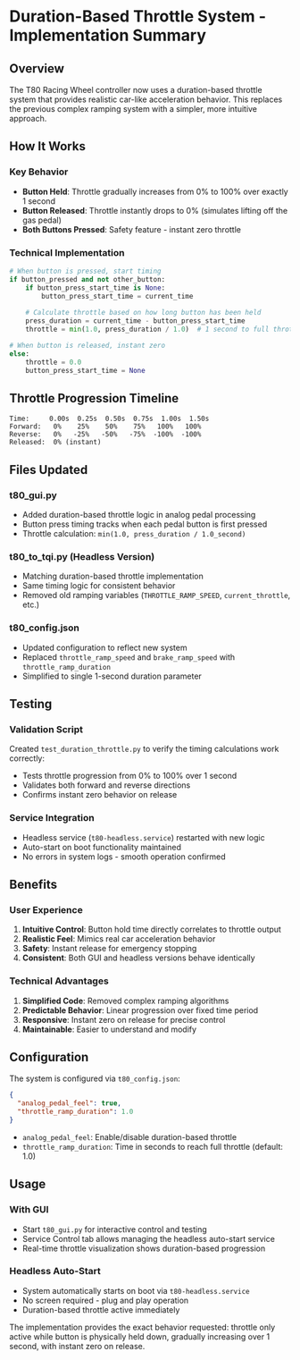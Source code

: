 # Duration-Based Throttle System - Implementation Summary

## Overview
The T80 Racing Wheel controller now uses a duration-based throttle system that provides realistic car-like acceleration behavior. This replaces the previous complex ramping system with a simpler, more intuitive approach.

## How It Works

### Key Behavior
- **Button Held**: Throttle gradually increases from 0% to 100% over exactly 1 second
- **Button Released**: Throttle instantly drops to 0% (simulates lifting off the gas pedal)
- **Both Buttons Pressed**: Safety feature - instant zero throttle

### Technical Implementation
```python
# When button is pressed, start timing
if button_pressed and not other_button:
    if button_press_start_time is None:
        button_press_start_time = current_time
    
    # Calculate throttle based on how long button has been held
    press_duration = current_time - button_press_start_time
    throttle = min(1.0, press_duration / 1.0)  # 1 second to full throttle

# When button is released, instant zero
else:
    throttle = 0.0
    button_press_start_time = None
```

## Throttle Progression Timeline
```
Time:     0.00s  0.25s  0.50s  0.75s  1.00s  1.50s
Forward:   0%    25%    50%    75%   100%   100%
Reverse:   0%   -25%   -50%   -75%  -100%  -100%
Released:  0% (instant)
```

## Files Updated

### t80_gui.py
- Added duration-based throttle logic in analog pedal processing
- Button press timing tracks when each pedal button is first pressed
- Throttle calculation: `min(1.0, press_duration / 1.0_second)`

### t80_to_tqi.py (Headless Version)
- Matching duration-based throttle implementation
- Same timing logic for consistent behavior
- Removed old ramping variables (`THROTTLE_RAMP_SPEED`, `current_throttle`, etc.)

### t80_config.json
- Updated configuration to reflect new system
- Replaced `throttle_ramp_speed` and `brake_ramp_speed` with `throttle_ramp_duration`
- Simplified to single 1-second duration parameter

## Testing

### Validation Script
Created `test_duration_throttle.py` to verify the timing calculations work correctly:
- Tests throttle progression from 0% to 100% over 1 second
- Validates both forward and reverse directions
- Confirms instant zero behavior on release

### Service Integration
- Headless service (`t80-headless.service`) restarted with new logic
- Auto-start on boot functionality maintained
- No errors in system logs - smooth operation confirmed

## Benefits

### User Experience
1. **Intuitive Control**: Button hold time directly correlates to throttle output
2. **Realistic Feel**: Mimics real car acceleration behavior
3. **Safety**: Instant release for emergency stopping
4. **Consistent**: Both GUI and headless versions behave identically

### Technical Advantages
1. **Simplified Code**: Removed complex ramping algorithms
2. **Predictable Behavior**: Linear progression over fixed time period
3. **Responsive**: Instant zero on release for precise control
4. **Maintainable**: Easier to understand and modify

## Configuration

The system is configured via `t80_config.json`:
```json
{
  "analog_pedal_feel": true,
  "throttle_ramp_duration": 1.0
}
```

- `analog_pedal_feel`: Enable/disable duration-based throttle
- `throttle_ramp_duration`: Time in seconds to reach full throttle (default: 1.0)

## Usage

### With GUI
- Start `t80_gui.py` for interactive control and testing
- Service Control tab allows managing the headless auto-start service
- Real-time throttle visualization shows duration-based progression

### Headless Auto-Start
- System automatically starts on boot via `t80-headless.service`
- No screen required - plug and play operation
- Duration-based throttle active immediately

The implementation provides the exact behavior requested: throttle only active while button is physically held down, gradually increasing over 1 second, with instant zero on release.
